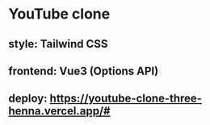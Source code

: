 # YouTube clone

## style: Tailwind CSS

## frontend: Vue3 (Options API)

## deploy: https://youtube-clone-three-henna.vercel.app/#
